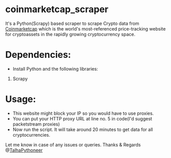 # coinmarketcap_scraper

It's a Python(Scrapy) based scraper to scrape Crypto data from [Coinmarketcap](https://coinmarketcap.com/) which is the world's most-referenced price-tracking website for cryptoassets in the rapidly growing cryptocurrency space.

# Dependencies:
- Install Python and the following libraries:
1) Scrapy

# Usage:
- This website might block your IP so you would have to use proxies. 
- You can put your HTTP proxy URL at line no. 5 in code(I'd suggest packetstream proxies)
- Now run the script. It will take around 20 minutes to get data for all cryptocurrencies.


Let me know in case of any issues or queries.
Thanks & Regards
@[TalhaPythoneer](https://www.talhapythoneer.com/)
